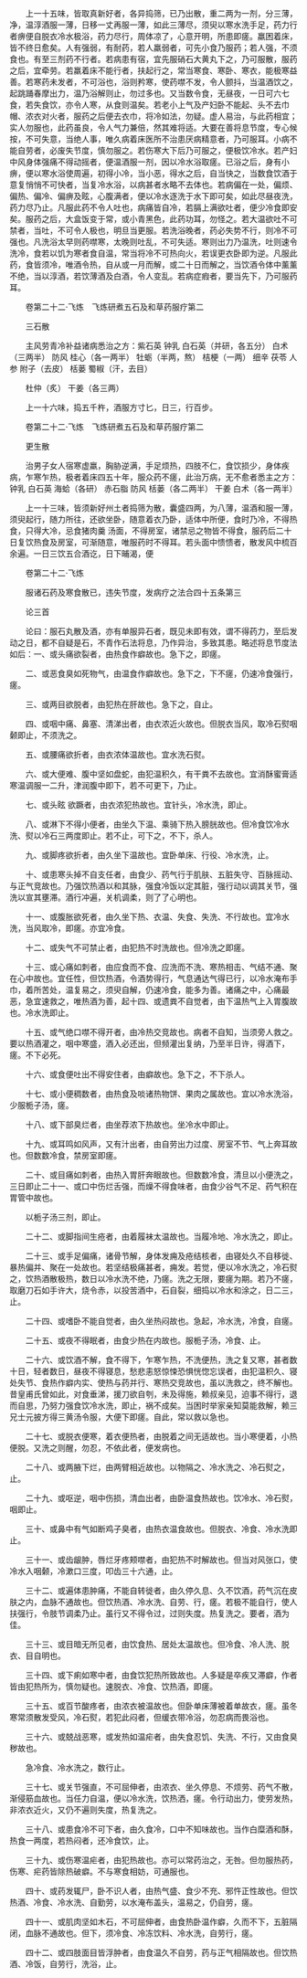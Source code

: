 <!-- { "loadSidebar": true } -->
　　上一十五味，皆取真新好者，各异捣筛，已乃出散，重二两为一剂，分三薄，净，温淳酒服一薄，日移一丈再服一薄，如此三薄尽，须臾以寒水洗手足，药力行者痹便自脱衣冷水极浴，药力尽行，周体凉了，心意开明，所患即瘥。羸困着床，皆不终日愈矣。人有强弱，有耐药，若人羸弱者，可先小食乃服药；若人强，不须食也。有至三剂药不行者。若病患有宿，宜先服硝石大黄丸下之，乃可服散，服药之后，宜牵劳。若羸着床不能行者，扶起行之，常当寒食、寒卧、寒衣，能极寒益善。若寒药未发者，不可浴也，浴则矜寒，使药噤不发，令人颤抖，当温酒饮之，起跳踊春摩出力，温乃浴解则止，勿过多也。又当数令食，无昼夜，一日可六七食，若失食饮，亦令人寒，从食则温矣。若老小上气及产妇卧不能起、头不去巾帽、浓衣对火者，服药之后便去衣巾，将冷如法，勿疑。虚人易治，与此药相宜；实人勿服也，此药虽良，令人气力兼倍，然其难将适。大要在善将息节度，专心候按，不可失意，当绝人事，唯久病着床医所不治患厌病精意者，乃可服耳。小病不能自劳者，必废失节度，慎勿服之。若伤寒大下后乃可服之，便极饮冷水。若产妇中风身体强痛不得动摇者，便温酒服一剂，因以冷水浴取瘥。已浴之后，身有小痹，便以寒水浴使周遍，初得小冷，当小恶，得水之后，自当快之，当数食饮酒于意复悄悄不可快者，当复冷水浴，以病甚者水略不去体也。若病偏在一处，偏烦、偏热、偏冷、偏痹及眩，心腹满者，便以冷水逐洗于水下即可矣，如此尽昼夜洗，药力尽乃止。凡服此药不令人吐也，病痛皆自冷，若膈上满欲吐者，便少冷食即安矣。服药之后，大盒饭变于常，或小青黑色，此药功耳，勿怪之。若大温欲吐不可禁者，当吐，不可令人极也，明旦当更服。若洗浴晚者，药必失势不行，则冷不可强也。凡洗浴太早则药噤寒，太晚则吐乱，不可失适。寒则出力乃温洗，吐则速令洗冷，食若以饥为寒者食自温，常当将冷不可热向火，若误更衣卧即为逆。凡服此药，食皆须冷，唯酒令热，自从或一月而解，或二十日而解之，当饮酒令体中薰薰不绝，当以淳酒，若饮薄酒及白酒，令人变乱。若病症瘕者，要当先下，乃可服药耳。

　　卷第二十二·飞炼　飞炼研煮五石及和草药服疗第二

　　三石散

　　主风劳青冷补益诸病悉治之方：紫石英 钟乳 白石英（并研，各五分） 白术（三两半） 防风 桂心（各一两半） 牡蛎（半两，熬） 桔梗（一两） 细辛 茯苓 人参 附子（去皮） 栝蒌 蜀椒（汗，去目）

　　杜仲（炙） 干姜（各三两）

　　上一十六味，捣五千杵，酒服方寸匕，日三，行百步。

　　卷第二十二·飞炼　飞炼研煮五石及和草药服疗第二

　　更生散

　　治男子女人宿寒虚羸，胸胁逆满，手足烦热，四肢不仁，食饮损少，身体疾病，乍寒乍热，极者着床四五十年，服众药不瘥，此治万病，无不愈者悉主之方：钟乳 白石英 海蛤（各研） 赤石脂 防风 栝蒌（各二两半） 干姜 白术（各一两半）

　　上一十三味，皆须新好州土者捣筛为散，囊盛四两，为八薄，温酒和服一薄，须臾起行，随力所往，还欲坐卧，随意着衣乃卧，适体中所便，食时乃冷，不得热食，只得大冷，忌食猪肉羹 汤面，不得房室，诸禁忌之物皆不得食，服药后二十日复饮热食及房室，可渐随意，唯服药时不得耳。若头面中愦愦者，散发风中梳百余遍。一日三饮五合酒讫，日下晡渴，便

　　卷第二十二·飞炼

　　服诸石药及寒食散已，违失节度，发病疗之法合四十五条第三

　　论三首

　　论曰：服石丸散及酒，亦有单服异石者，既见未即有效，谓不得药力，至后发动之日，都不自疑是石，不青作石法将息，乃作异治，多致其患。略述将息节度法如后：一、或头痛欲裂者，由热食作癖故也。急下之，即瘥。

　　二、或恶食臭如死物气，由温食作癖故也。急下之，下不瘥，仍速冷食强行，瘥。

　　三、或两目欲脱者，由犯热在肝故也。急下之，自止。

　　四、或咽中痛、鼻塞、清涕出者，由衣浓近火故也。但脱衣当风，取冷石熨咽颡即止，不须洗之。

　　五、或腰痛欲折者，由衣浓体温故也。宜水洗石熨。

　　六、或大便难、腹中坚如盘蛇，由犯温积久，有干粪不去故也。宜消酥蜜膏适寒温调服一二升，津润腹中即下，若不可更下，乃止。

　　七、或头眩 欲蹶者，由衣浓犯热故也。宜针头，冷水洗，即止。

　　八、或淋下不得小便者，由坐久下温、乘骑下热入膀胱故也。但冷食饮冷水洗、熨以冷石三两度即止。若不止，可下之，不下，杀人。

　　九、或脚疼欲折者，由久坐下温故也。宜卧单床、行役、冷水洗，止。

　　十、或患寒头掉不自支任者，由食少、药气行于肌肤、五脏失守、百脉摇动、与正气竞故也。乃强饮热酒以和其脉，强食冷饭以定其脏，强行动以调其关节，强洗以宣其壅滞。酒行冲遍，关机调柔，则了了心明也。

　　十一、或腹胀欲死者，由久坐下热、衣温、失食、失洗、不行故也。宜冷水洗，当风取冷，即瘥。亦宜冷食。

　　十二、或失气不可禁止者，由犯热不时洗故也。但冷洗之即瘥。

　　十三、或心痛如刺者，由应食而不食、应洗而不洗、寒热相击、气结不通、聚在心中故也。宜任性，但饮热酒，令酒势得行，气息通达气得已行，以冷水淹布手巾，着所苦处，温复易之，须臾自解，仍速冷食，能多为善。诸痛之中，心痛最恶，急宜速救之，唯热酒为善，起十四、或遗粪不自觉者，由下温热气上入胃腹故也。冷水洗即止。

　　十五、或气绝口噤不得开者，由冷热交竞故也。病者不自知，当须旁人救之。要以热酒灌之，咽中寒盛，酒入必还出，但频灌出复纳，乃至半日许，得酒下，瘥。不下必死。

　　十六、或食便吐出不得安住者，由癖故也。急下之，不下杀人。

　　十七、或小便稠数者，由热食及啖诸热物饼、果肉之属故也。宜以冷水洗浴，少服栀子汤，瘥。

　　十八、或下部臭烂者，由坐荐浓下热故也。坐冷水中即止。

　　十九、或耳鸣如风声，又有汁出者，由自劳出力过度、房室不节、气上奔耳故也。但数数冷食，禁房室即瘥。

　　二十、或目痛如刺者，由热入胃肝奔眼故也。但数数冷食，清旦以小便洗之，三日即止二十一、或口中伤烂舌强，而燥不得食味者，由食少谷气不足、药气积在胃管中故也。

　　以栀子汤三剂，即止。

　　二十二、或脚指间生疮者，由着履袜太温故也。当履冷地、冷水洗之，即止。

　　二十三、或手足偏痛，诸骨节解，身体发痈及疮结核者，由寝处久不自移徙、暴热偏并、聚在一处故也。若坚结极痛甚者，痈发。若觉，便以冷水洗之，冷石熨之，饮热酒散极热，数日以冷水洗不绝，乃瘥。洗之无限，要瘥为期。若乃不瘥，取磨刀石如手许大，烧令赤，以投苦酒中，石自裂，细捣以冷水和涂之，日二三，止。

　　二十四、或嗜卧不能自觉者，由久坐热闷故也。急起，冷水洗，冷食，自瘥。

　　二十五、或夜不得眠者，由食少热在内故也。服栀子汤，冷食、止。

　　二十六、或饮酒不解，食不得下，乍寒乍热，不洗便热，洗之复又寒，甚者数十日，轻者数日，昼夜不得寝息，愁悲恚怒惊悚恐惧恍惚忘误者，由犯温积久、寝处失节、食热作癖内实、使热与药并行、寒热交竞故也，虽以洗救之，终不解也。昔皇甫氏曾如此，对食垂涕，援刀欲自刳，未及得施，赖叔亲见，迫事不得行，退而自思，乃努力强食饮冷水洗，即止，祸不成矣。当困时举家亲知莫能救解，赖三兄士元披方得三黄汤令服，大便下即瘥。自此，常以救以急也。

　　二十七、或脱衣便寒，着衣便热者，由脱着之间无适故也。当小寒便着，小热便脱。又洗之则醒，勿忍，不依此者，便发病也。

　　二十八、或两腋下烂，由两臂相近故也。以物隔之、冷水洗之、冷石熨之，止。

　　二十九、或呕逆，咽中伤损，清血出者，由卧温食热故也。饮冷水、冷石熨，咽即止。

　　三十、或鼻中有气如断鸡子臭者，由热衣温食故也。但脱衣、冷食、冷水洗即止。

　　三十一、或齿龈肿，唇烂牙疼颊噤者，由犯热不时解故也。但当对风张口，使冷水入咽颡，冷漱口三度，叩齿三十六通，止。

　　三十二、或遍体患肿痛，不能自转徙者，由久停久息、久不饮酒，药气沉在皮肤之内，血脉不通故也。但饮热酒、冷水洗、自劳、行，瘥。若极不能自行，使人扶强行，令肢节调柔乃止。虽行又不得令过，过则失度。热复洗之。要者，酒为佳。

　　三十三、或目暗无所见者，由饮食热、居处太温故也。但冷食、冷人洗、脱衣、目自明也。

　　三十四、或下痢如寒中者，由食饮犯热所致故也。人多疑是卒疾又滞癖，作者皆由犯热所为，慎勿疑也。速脱衣、冷食、饮热酒，即瘥。

　　三十五、或百节酸疼者，由浓衣被温故也。但卧单床薄被着单故衣，瘥。虽冬寒常须散发受风，冷石熨，若犯此闷者，但缓衣带冷浴，勿忍病而畏浴也。

　　三十六、或兢战恶寒，或发热如温疟者，由失食忍饥、失洗、不行，又由食臭秽故也。

　　急冷食、冷水洗之，数行止。

　　三十七、或关节强直，不可屈伸者，由浓衣、坐久停息、不烦劳、药气不散，渐侵筋血故也。当任力自温，便以冷水洗，饮热洒，瘥。令行动出力，使劳发热，非浓衣近火，又仍不遍则失度，热复洗之。

　　三十八、或患食冷不可下者，由久食冷，口中不知味故也。当作白糜酒和酥，热食一两度，若热闷者，还冷食饮，止。

　　三十九、或伤寒温疟者，由犯热故也。亦可以常药治之，无咎。但勿服热药，伤寒、疟药皆除热破癖。不与寒食相妨，可通服也。

　　四十、或药发辄尸，卧不识人者，由热气盛、食少不充、邪忤正性故也。但饮热酒、冷食、冷水洗、自勤劳，以水淹布盖头，温易之，仍自劳，瘥。

　　四十一、或肌肉坚如木石，不可屈伸者，由食热卧温作癖，久而不下，五脏隔闭，血脉不通故也。但下，须冷食、冷冻饮料、冷水洗，自劳行，瘥。

　　四十二、或四肢面目皆浮肿者，由食温久不自劳，药与正气相隔故也。但饮热酒、冷饭，自劳行，洗浴，止。

